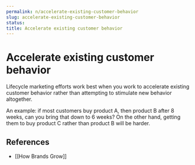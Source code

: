 ```yaml
---
permalink: n/accelerate-existing-customer-behavior
slug: accelerate-existing-customer-behavior
status: 
title: Accelerate existing customer behavior
---
```

# Accelerate existing customer behavior

Lifecycle marketing efforts work best when you work to accelerate existing customer behavior rather than attempting to stimulate new behavior altogether.

An example: if most customers buy product A, then product B after 8 weeks, can you bring that down to 6 weeks? On the other hand, getting them to buy product C rather than product B will be harder.

## References

- [[How Brands Grow]]

